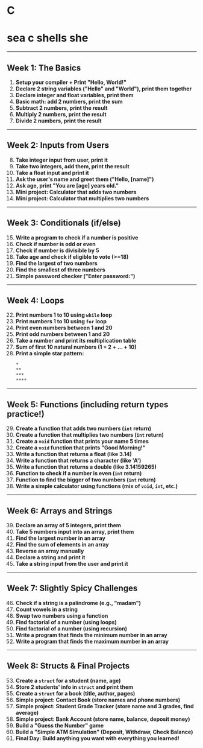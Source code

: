 # C

sea c shells she 
================================================

---

## Week 1: The Basics
1. **Setup your compiler + Print "Hello, World!"**  
2. **Declare 2 string variables ("Hello" and "World"), print them together**  
3. **Declare integer and float variables, print them**  
4. **Basic math: add 2 numbers, print the sum**  
5. **Subtract 2 numbers, print the result**  
6. **Multiply 2 numbers, print the result**  
7. **Divide 2 numbers, print the result**  

---

## Week 2: Inputs from Users
8. **Take integer input from user, print it**  
9. **Take two integers, add them, print the result**  
10. **Take a float input and print it**  
11. **Ask the user's name and greet them ("Hello, [name]")**  
12. **Ask age, print "You are [age] years old."**  
13. **Mini project: Calculator that adds two numbers**  
14. **Mini project: Calculator that multiplies two numbers**

---

## Week 3: Conditionals (if/else)
15. **Write a program to check if a number is positive**  
16. **Check if number is odd or even**  
17. **Check if number is divisible by 5**  
18. **Take age and check if eligible to vote (>=18)**  
19. **Find the largest of two numbers**  
20. **Find the smallest of three numbers**  
21. **Simple password checker ("Enter password:")**

---

## Week 4: Loops
22. **Print numbers 1 to 10 using `while` loop**  
23. **Print numbers 1 to 10 using `for` loop**  
24. **Print even numbers between 1 and 20**  
25. **Print odd numbers between 1 and 20**  
26. **Take a number and print its multiplication table**  
27. **Sum of first 10 natural numbers (1 + 2 + ... + 10)**  
28. **Print a simple star pattern:**
    ```
    *
    **
    ***
    ****
    ```

---

## Week 5: Functions (including return types practice!)
29. **Create a function that adds two numbers (`int` return)**  
30. **Create a function that multiplies two numbers (`int` return)**  
31. **Create a `void` function that prints your name 5 times**  
32. **Create a `void` function that prints "Good Morning!"**  
33. **Write a function that returns a float (like 3.14)**  
34. **Write a function that returns a character (like 'A')**  
35. **Write a function that returns a double (like 3.14159265)**  
36. **Function to check if a number is even (`int` return)**  
37. **Function to find the bigger of two numbers (`int` return)**  
38. **Write a simple calculator using functions (mix of `void`, `int`, etc.)**  

---

## Week 6: Arrays and Strings
39. **Declare an array of 5 integers, print them**  
40. **Take 5 numbers input into an array, print them**  
41. **Find the largest number in an array**  
42. **Find the sum of elements in an array**  
43. **Reverse an array manually**  
44. **Declare a string and print it**  
45. **Take a string input from the user and print it**

---

## Week 7: Slightly Spicy Challenges
46. **Check if a string is a palindrome (e.g., "madam")**  
47. **Count vowels in a string**  
48. **Swap two numbers using a function**  
49. **Find factorial of a number (using loops)**  
50. **Find factorial of a number (using recursion)**  
51. **Write a program that finds the minimum number in an array**  
52. **Write a program that finds the maximum number in an array**  

---

## Week 8: Structs & Final Projects
53. **Create a `struct` for a student (name, age)**  
54. **Store 2 students' info in `struct` and print them**  
55. **Create a `struct` for a book (title, author, pages)**  
56. **Simple project: Contact Book (store names and phone numbers)**  
57. **Simple project: Student Grade Tracker (store name and 3 grades, find average)**  
58. **Simple project: Bank Account (store name, balance, deposit money)**  
59. **Build a "Guess the Number" game**  
60. **Build a "Simple ATM Simulation" (Deposit, Withdraw, Check Balance)**  
61. **Final Day: Build anything you want with everything you learned!**
